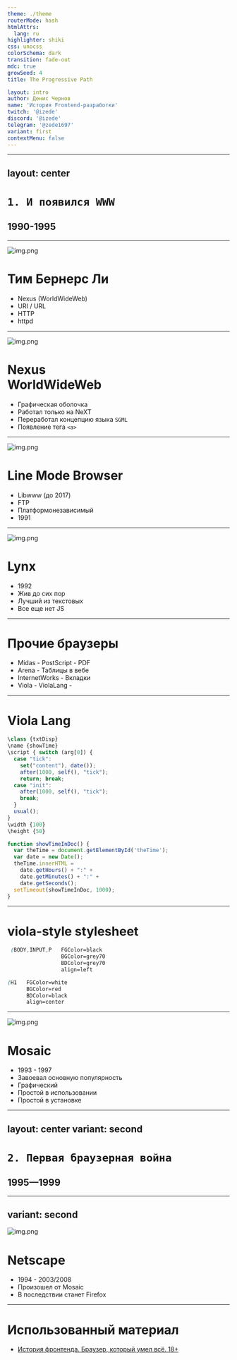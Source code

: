 ```yaml
---
theme: ./theme
routerMode: hash
htmlAttrs:
  lang: ru
highlighter: shiki
css: unocss
colorSchema: dark
transition: fade-out
mdc: true
growSeed: 4
title: The Progressive Path

layout: intro
author: Денис Чернов
name: 'История Frontend-разработки'
twitch: '@izede'
discord: '@izede'
telegram: '@zede1697'
variant: first
contextMenu: false
---
```


---
layout: center
---

# `1. И появился WWW`

## 1990-1995

---

<div v-drag="[38,52,539,432]">

![img.png](/img/tim.png)

</div>

<div v-drag="[611,68,337,398]">

<h1 class="text-center"> Тим Бернерс Ли </h1>

<div mt-10>
<v-clicks>

- Nexus (WorldWideWeb)
- URI / URL
- HTTP
- httpd

</v-clicks>
</div>

</div>

---

<div v-drag="[399,34,539,432]">

![img.png](/img/www.png)

</div>

<div v-drag="[36,85,337,398]">

<h1 class="text-center"> <b>Nexus</b><br/> <span class="text-[0.75em]"> WorldWideWeb </span> </h1>

<div mt-10>
<v-clicks>

- Графическая оболочка
- Работал только на NeXT
- Переработал концепцию языка `SGML`
- Появление тега `<a>`

</v-clicks>
</div>

</div>

---

<div v-drag="[41,130,539,432]">

![img.png](/img/lmb.png)

</div>

<div v-drag="[610,138,337,398]">

<h1 class="text-center"> <b>Line Mode Browser</b></h1>

<div mt-10>
<v-clicks>

- Libwww (до 2017)
- FTP
- Платформонезависимый
- 1991

</v-clicks>
</div>

</div>

---

<div v-drag="[392,38,539,432]">

![img.png](/img/lynx.png)

</div>

<div v-drag="[32,91,337,398]">

<h1 class="text-center"> <b>Lynx</b></h1>

<div mt-10>
<v-clicks>

- 1992
- Жив до сих пор
- Лучший из текстовых
- Все еще нет JS

</v-clicks>
</div>

</div>

---

# Прочие браузеры

<v-clicks>

- Midas - PostScript - PDF
- Arena - Таблицы в вебе
- InternetWorks - Вкладки
- Viola - ViolaLang - 

</v-clicks>

---

<div v-drag="[392,38,539,432]">

# Viola Lang

</div>

<div v-drag="[65,136,394,432]">

```js
\class {txtDisp}
\name {showTime}
\script { switch (arg[0]) {
  case "tick":
    set("content"), date());
    after(1000, self(), "tick");
    return; break;
  case "init":
    after(1000, self(), "tick");
    break;
  }
  usual();
}
\width {100}
\height {50} 
```

</div>
<div v-drag="[515,136,394,432]" v-click>

```js
function showTimeInDoc() {
  var theTime = document.getElementById('theTime');
  var date = new Date();
  theTime.innerHTML = 
    date.getHours() + ":" +
    date.getMinutes() + ":" +
    date.getSeconds();
  setTimeout(showTimeInDoc, 1000);
}
```

</div>

---

<div v-drag="[269,40,539,432]">

# viola-style stylesheet

</div>

<div v-drag="[256,154,394,432]">

```css
 (BODY,INPUT,P   FGColor=black
                 BGColor=grey70
                 BDColor=grey70
                 align=left

(H1   FGColor=white
      BGColor=red
      BDColor=black
      align=center
```

</div>

---

<div v-drag="[449,15,446,306]">

![img.png](/img/mosaic.png)

</div>

<div v-drag="[32,91,337,398]">

<h1 class="text-center"> <b>Mosaic</b></h1>

<div mt-10>
<v-clicks>

- 1993 - 1997
- Завоевал основную популярность
- Графический
- Простой в использовании
- Простой в установке

</v-clicks>
</div>

</div>

---
layout: center
variant: second
---

# `2. Первая браузерная война`

## 1995—1999

---
variant: second
---

<div v-drag="[462,104,446,306]">

![img.png](/img/netscape.png)

</div>

<div v-drag="[32,91,337,398]">

<h1 class="text-center"> <b>Netscape</b></h1>

<div mt-10>
<v-clicks>

- 1994 - 2003/2008
- Произошел от Mosaic
- В последствии станет Firefox

</v-clicks>
</div>

</div>

---

# Использованный материал

- [История фронтенда. Браузер, который умел всё. 18+](https://youtu.be/7nrDctGYOIk?si=_rEVBIqRlaiE2UmM)
